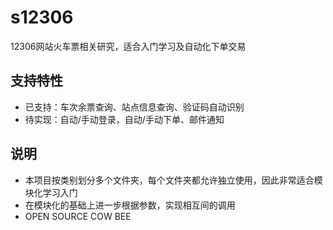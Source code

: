 # s12306
12306网站火车票相关研究，适合入门学习及自动化下单交易

## 支持特性
* 已支持：车次余票查询、站点信息查询、验证码自动识别
* 待实现：自动/手动登录，自动/手动下单、邮件通知

## 说明
* 本项目按类别划分多个文件夹，每个文件夹都允许独立使用，因此非常适合模块化学习入门
* 在模块化的基础上进一步根据参数，实现相互间的调用
* OPEN SOURCE COW BEE

